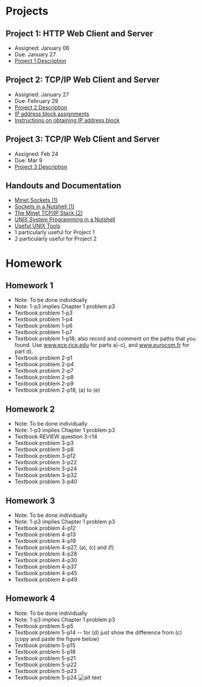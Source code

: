 # Projects

## Project 1: HTTP Web Client and Server
* Assigned: January 06
* Due: January 27
* [Project 1 Description](https://github.com/yuanhui-yang/EECS340/raw/master/Assignments/project1.pdf)

## Project 2: TCP/IP Web Client and Server
* Assigned: January 27
* Due: February 29
* [Project 2 Description](https://github.com/yuanhui-yang/EECS340/raw/master/Assignments/project2_16.pdf)
* [IP address block assignments](https://github.com/yuanhui-yang/EECS340/raw/master/Assignments/EECS%20340%20IP%20Assignments.pdf)
* [Instructions on obtaining IP address block](https://groups.google.com/forum/#!topic/eecs340/wkN6U96mxyE)

## Project 3: TCP/IP Web Client and Server
* Assigned: Feb 24
* Due: Mar 9
* [Project 3 Description](https://github.com/yuanhui-yang/EECS340/raw/master/Assignments/project3.pdf)

## Handouts and Documentation
* [Minet Sockets (1)](https://github.com/yuanhui-yang/EECS340/raw/master/Assignments/minet_sockets.pdf)
* [Sockets in a Nutshell (1)](https://github.com/yuanhui-yang/EECS340/raw/master/Assignments/sockets_in_a_nutshell.pdf)
* [The Minet TCP/IP Stack (2)](https://github.com/yuanhui-yang/EECS340/raw/master/Assignments/NWU-CS-02-08.pdf)
* [UNIX System Programming in a Nutshell](https://github.com/yuanhui-yang/EECS340/raw/master/Assignments/UnixSystemsProgrammingNutshell.pdf)
* [Useful UNIX Tools](https://github.com/yuanhui-yang/EECS340/raw/master/Assignments/unix_tools.pdf)
* 1 particularly useful for Project 1
* 2 particularly useful for Project 2

# Homework

## Homework 1
* Note: To be done individually
* Note: 1-p3 implies Chapter 1 problem p3
* Textbook problem 1-p3
* Textbook problem 1-p4
* Textbook problem 1-p6
* Textbook problem 1-p7
* Textbook problem 1-p18; also record and comment on the paths that you found. Use www.ece.rice.edu for parts a)-c), and www.eurocom.fr for part d).
* Textbook problem 2-p1
* Textbook problem 2-p4
* Textbook problem 2-p7
* Textbook problem 2-p8
* Textbook problem 2-p9
* Textbook problem 2-p18, (a) to (e)
 
## Homework 2
* Note: To be done individually
* Note: 1-p3 implies Chapter 1 problem p3
* Textbook REVIEW question 3-r14
* Textbook problem 3-p3
* Textbook problem 3-p8
* Textbook problem 3-p12
* Textbook problem 3-p22
* Textbook problem 3-p24
* Textbook problem 3-p32
* Textbook problem 3-p40

## Homework 3
* Note: To be done individually
* Note: 1-p3 implies Chapter 1 problem p3
* Textbook problem 4-p12
* Textbook problem 4-p13
* Textbook problem 4-p19
* Textbook problem 4-p27, (a), (c) and (f)
* Textbook problem 4-p28
* Textbook problem 4-p30
* Textbook problem 4-p37
* Textbook problem 4-p45
* Textbook problem 4-p49

## Homework 4
* Note: To be done individually
* Note: 1-p3 implies Chapter 1 problem p3
* Textbook problem 5-p5
* Textbook problem 5-p14 -- for (d) just show the difference from (c) (copy and paste the figure below)
* Textbook problem 5-p15
* Textbook problem 5-p18
* Textbook problem 5-p21
* Textbook problem 5-p22
* Textbook problem 5-p23
* Textbook problem 5-p24
![alt text](https://github.com/yuanhui-yang/EECS340/raw/master/Assignments/hw4_5-14.png)
